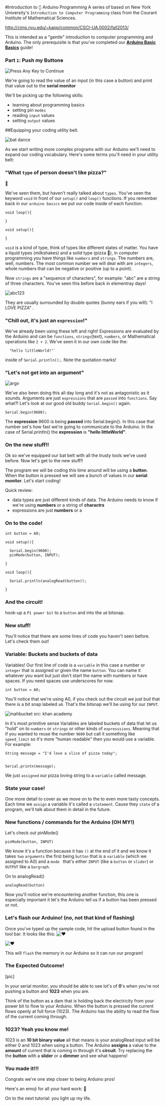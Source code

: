 #Introduction to ⧮ Arduino Programming
  A series of based on  New York University's `Introduction to Computer Programming` class from the Courant Institute of Mathematical Sciences.

  http://cims.nyu.edu/~kapp/common/CSCI-UA.0002/fall2013/

  This is intended as a "gentle" introduction to computer programming and Arduino. The only prerequisite is that you've completed our **[Arduino Basic Basics](http://https://github.com/sssyed/arduino-examples/blob/master/intro-to-arduino/getting-started.md)** guide!


### Part `1`: Push my Button~~s~~
  ![Press Any Key to Continue](https://s3.amazonaws.com/lb-spree/spree/products/1339/large/IMG_8511RFLXLR.jpg?1423166125)

  We're going to read the value of an input (in this case a button) and print that value out to the **serial monitor**

  We'll be picking up the following skills:
  - learning about programming basics
  - setting pin `modes`
  - reading `input` values
  - setting `output` values


##Equipping your coding utility belt.

  ![bat dance](http://vignette4.wikia.nocookie.net/batman60stv/images/b/be/BatmanBelt.jpg)


As we start writing more complex programs with our Arduino we'll need to expand our coding vocabulary. Here's some terms you'll need in your
utility belt:

### "What `type` of person doesn't like pizza?"
  🍕

  We've seen them, but haven't really talked about `types`. You've seen the keyword `void` in front of our `setup()` and `loop()` functions. If you remember back in our `arduino basics` we put our code inside of each function.

    void loop(){

    }

    void setup(){

    }

  `void` is a kind of type, think of types like different states of matter. You have a liquid types (milkshakes) and a solid type (pizza 🍕), in computer programming you have things like `numbers` and `strings`. The numbers are, well, numbers. The most common number we will deal with are `integers`, whole numbers that can be negative or positive (up to a point).



  Now `strings` are a "sequence of characters", for example: "abc" are a string of three characters. You've seen this before back in elementray days!

  ![abc123](http://cdn.shopify.com/s/files/1/0327/2129/products/Littlephant_Alphabet_1024_1024x1024.jpg)


  They are usually surrounded by double quotes (bunny ears if you will): "I LOVE PIZZA" .


### "Chill out, it's just an `expression`!"

  We've already been using these left and right! Expressions are evaluated by the Arduino and can be `functions`, `strings`(text), `numbers`, or Mathematical operations like `2 + 2`. We've seen it in our own code like the:

      "hello littleWorld!"`

  inside of `Serial.println();`. Note the quotation marks!


### "Let's not get into an argument"

  ![argv](http://www.ask-gratitude.com/images/argument5.jpg)

  We've also been doing this all day long and it's not as antagonistic as it sounds. Arguments are just `expressions` that are `passed` into `functions`. Say what?! Let's look at our good old buddy `Serial.begin()` again.

    Serial.begin(9600);

  The **expression** 9600 is being **passed** into Serial.begin(). In this case that number set's how fast we're going to communicate to the Arduino. In the case of Serial.println() the **expression** is **"hello littleWorld"**.

### On the new stuff!!
  Ok so we've equipped our bat belt with all the trusty tools we've used before. Now let's get to the new stuff!!

  The program we will be coding this time around will be using a **button**. When the button is pressed we will see a bunch of values in our **serial monitor**. Let's start coding!

  Quick review:

  - data types are just different kinds of data. The Arduino needs to know if we're using **numbers** or a string of **charactrs**
  - expressions are just **numbers** or a  



### On to the code!

    int button = A0;

    void setup(){

      Serial.begin(9600);
      pinMode(button, INPUT);

    }

    void loop(){

      Serial.println(analogRead(button));

    }

### And the circuit!

  hook-up a `P1 power bit` to a `button` and into the `a0` bitsnap.

### New stuff!

  You'll notice that there are some lines of code you haven't seen before. Let's check them out!

### Variable: Buckets and buckets of data

  Variables! Our first line of code is a `variable` in this case a number or `integer` that is assigned or given the name `button`. You can name it whatever you want but just don't start the name with numbers or have spaces. If you need spaces use underscores for now.

    int button = A0;

  You'll notice that we're using A0, if you check out the circuit we just buil that there is a bit snap labeled `a0`. That's the bitsnap we'll be using for our `INPUT`.

  ![mahbucket](http://4.bp.blogspot.com/-TNx3jC0imfw/Ui-rqAR9FhI/AAAAAAAAACE/cmqUf2JGqiY/s1600/bucket.png)
  src: khan academy

  In it's most primitive sense Variables are labeled buckets of data that let us "hold" on to `numbers` or `strings` or other kinds of `expresssions`. Meaning that if you wanted to reuse the number `9600` but call it something like `speed_limit` so it's more "human readable" then you would use a variable. For example:

    String message = "I'd love a slice of pizza today";


    Serial.printn(message);

  We just `assigned` our pizza loving string to a `variable` called message.


### State your case!

  One more detail to cover as we move on to the   to even more tasty concepts. Each time we `assign` a variable it's called a `statement`. Cause they `state` of a program, we'll talk about them in detail in the future.


### New functions / commands for the Arduino (OH MY!)
Let's check out pinMode()

    pinMode(button, INPUT)

We know it's a function because it has `()` at the end of it and we know it takes `two` `arguments` the first being `button` that is a `variable` (which we assigned to A0) and a `mode ` that's either `INPUT` (like a `button` or `slider`) or `OUTPUT` like a `bargraph`.

  On to analogRead()


    analogRead(button)

  Now you'll notice we're encountering another function, this one is especially important it let's the Arduino tell us if a button has been pressed or not.

### Let's flash our Arduino! (no, not that kind of flashing)

Once you've typed up the sample code, hit the upload button found in the tool bar. It looks like this: ![❤](http://arduino.cc/en/uploads/Guide/export.png)

![❤](https://raw.githubusercontent.com/Makeblock-official/XY-Plotter-2.0/master/images/Upload.png)

This will `flash` the memory in our Arduino so it can run our program!


### The Expected Outcome!

  [pic]

  In your serial monitor, you should be able to see lot's of **0**'s when you're not pushing a button and **1023** when you are.

  Think of the button as a dam that is holding back the electricity from your power bit to flow to your Arduino. When the button is pressed the current flows openly at full force (1023). The Arduino has the ability to read the flow of the current coming through.

### 1023? Yeah you know me!

  1023 is an **10 bit binary value** all that means is your analogRead input will be either 0 and 1023 when using a button. The Arduino **assigns** a value to the **amount** of current that is coming in through it's **circuit**. Try replacing the the **button** with a **slider** or a **dimmer** and see what happens!

### You made it!!!

  Congrats we're one step closer to being Arduino pros!

  Here's an emoji for all your hard work: 🎉

  On to the next tutorial: you light up my life.
